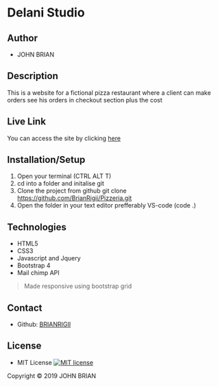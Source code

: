 # Delani Studio

## Author

- JOHN BRIAN

## Description

This is a website for a fictional pizza restaurant  where a client can make orders see his orders in checkout section plus the cost 

## Live Link
You can access the site by clicking [here](https://brianrigii.github.io/Pizzeria/)
 

## Installation/Setup

1. Open your terminal (CTRL ALT T)
2. cd into a folder and initalise git
3. Clone the project from github git clone https://github.com/BrianRigii/Pizzeria.git
4. Open the folder in your text editor prefferably VS-code (code .)

## Technologies

- HTML5
- CSS3
- Javascript and Jquery
- Bootstrap 4
- Mail chimp API

> Made responsive using bootstrap grid

## Contact

- Github: [BRIANRIGII](https://github.com/BrianRigii)

## License

- MIT License [![MIT license](http://img.shields.io/badge/license-MIT-brightgreen.svg)](http://opensource.org/licenses/MIT)

Copyright &copy; 2019 JOHN BRIAN 